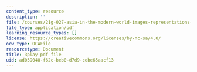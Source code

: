 ```yaml
---
content_type: resource
description: ''
file: /courses/21g-027-asia-in-the-modern-world-images-representations-fall-2016/ad039048f62cbeb0d7d9cebe65aacf13_1801230.pdf
file_type: application/pdf
learning_resource_types: []
license: https://creativecommons.org/licenses/by-nc-sa/4.0/
ocw_type: OCWFile
resourcetype: Document
title: 3play pdf file
uid: ad039048-f62c-beb0-d7d9-cebe65aacf13
---
```

